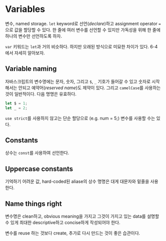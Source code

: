 # Variables

변수, named storage. `let` keyword로 선언(*declare*)하고 assignment operator `=`으로 값을 할당할 수 있다. 한 줄에 여러 변수를 선언할 수 있지만 가독성을 위해 한 줄에 하나의 변수만 선언하도록 하자.

`var` 키워드는 `let`과 거의 비슷하다. 하지만 오래된 방식으로 미묘한 차이가 있다. 6-4에서 자세히 알아보자.

## Variable naming

자바스크립트의 변수명에는 문자, 숫자, 그리고 `$`, `_` 기호가 들어갈 수 있고 숫자로 시작해서는 안되고 예약어(*reserved name*)도 제약이 있다. 그리고 `camelCase`를 사용하는 것이 일반적이다. 다음 명명은 유효하다.

```javascript
let $ = 1;
let _ = 2;
```

`use strict`를 사용하지 않고는 단순 할당으로 (e.g. num = 5;) 변수를 사용할 수는 있다.

## Constants

상수는 `const`를 사용하여 선언한다.

## Uppercase constants

기억하기 어려운 값, hard-coded된 aliase의 상수 명명은 대게 대문자와 밑줄을 사용한다.

## Name things right

변수명은 clean하고, obvious meaning을 가지고 그것이 가지고 있는 data를 설명할 수 있게 최대한 descriptive하고 concise하게 작성되어야 한다.

변수를 reuse 하는 것보다 create, 추가로 다시 만드는 것이 좋은 습관이다.
